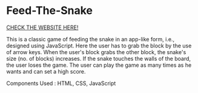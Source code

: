 # Feed-The-Snake

[CHECK THE WEBSITE HERE!](https://janviaroraa.github.io/Feed-The-Snake/)

This is a classic game of feeding the snake in an app-like form, i.e., designed using JavaScript. Here the user has to grab the block by the use of arrow keys. When the user's block grabs the other block, the snake's size (no. of blocks) increases. If the snake touches the walls of the board, the user loses the game. The user can play the game as many times as he wants and can set a high score.

Components Used : HTML, CSS, JavaScript

